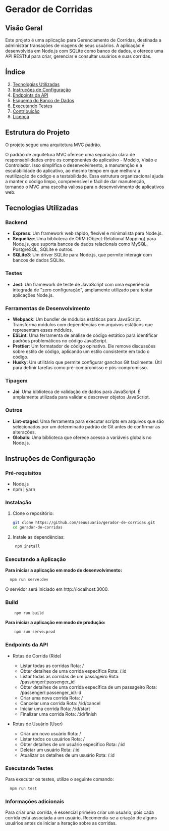 # Gerador de Corridas

## Visão Geral

Este projeto é uma aplicação para Gerenciamento de Corridas, destinada a administrar transações de viagens de seus usuários. A aplicação é desenvolvida em Node.js com SQLite como banco de dados, e oferece uma API RESTful para criar, gerenciar e consultar usuários e suas corridas.

## Índice

2. [Tecnologias Utilizadas](#tecnologias-utilizadas)
3. [Instruções de Configuração](#instruções-de-configuração)
4. [Endpoints da API](#endpoints-da-api)
5. [Esquema do Banco de Dados](#esquema-do-banco-de-dados)
6. [Executando Testes](#executando-testes)
7. [Contribuição](#contribuição)
8. [Licença](#licença)

## Estrutura do Projeto

O projeto segue uma arquitetura MVC padrão.

O padrão de arquitetura MVC oferece uma separação clara de responsabilidades entre os componentes do aplicativo - Modelo, Visão e Controlador. Isso simplifica o desenvolvimento, a manutenção e a escalabilidade do aplicativo, ao mesmo tempo em que melhora a reutilização de código e a testabilidade. Essa estrutura organizacional ajuda a manter o código limpo, compreensível e fácil de dar manutenção, tornando o MVC uma escolha valiosa para o desenvolvimento de aplicativos web.

## Tecnologias Utilizadas

### Backend

-   **Express**: Um framework web rápido, flexível e minimalista para Node.js.
-   **Sequelize**: Uma biblioteca de ORM (Object-Relational Mapping) para Node.js, que suporta bancos de dados relacionais como MySQL, PostgreSQL, SQLite e outros.
-   **SQLite3**: Um driver SQLite para Node.js, que permite interagir com bancos de dados SQLite.

### Testes

-   **Jest**: Um framework de teste de JavaScript com uma experiência integrada de "zero configuração", amplamente utilizado para testar aplicações Node.js.

### Ferramentas de Desenvolvimento

-   **Webpack**: Um bundler de módulos estáticos para JavaScript. Transforma módulos com dependências em arquivos estáticos que representam esses módulos.
-   **ESLint**: Uma ferramenta de análise de código estático para identificar padrões problemáticos no código JavaScript.
-   **Prettier**: Um formatador de código opinativo. Ele remove discussões sobre estilo de código, aplicando um estilo consistente em todo o código.
-   **Husky**: Um utilitário que permite configurar ganchos Git facilmente. Útil para definir tarefas como pré-compromisso e pós-compromisso.

### Tipagem

-   **Joi**: Uma biblioteca de validação de dados para JavaScript. É amplamente utilizada para validar e descrever objetos JavaScript.

### Outros

-   **Lint-staged**: Uma ferramenta para executar scripts em arquivos que são selecionados por um determinado padrão de Git antes de confirmar as alterações.
-   **Globals**: Uma biblioteca que oferece acesso a variáveis globais no Node.js.

## Instruções de Configuração

### Pré-requisitos

-   Node.js
-   npm | yarn

### Instalação

1. Clone o repositório:

    ```bash
    git clone https://github.com/seuusuario/gerador-de-corridas.git
    cd gerador-de-corridas
    ```

2. Instale as dependências:
    ```bash
     npm install
    ```

### Executando a Aplicação

**Para iniciar a aplicação em modo de desenvolvimento:**

```bash
  npm run serve:dev
```

O servidor será iniciado em http://localhost:3000.

### Build

```bash
    npm run build
```

**Para iniciar a aplicação em modo de produção:**

```bash
    npm run serve:prod
```

### Endpoints da API

-   Rotas de Corrida (Ride)

    -   Listar todas as corridas
        Rota: /
    -   Obter detalhes de uma corrida específica
        Rota: /:id
    -   Listar todas as corridas de um passageiro
        Rota: /passenger/:passenger_id
    -   Obter detalhes de uma corrida específica de um passageiro
        Rota: /passenger/:passenger_id/:id
    -   Criar uma nova corrida
        Rota: /
    -   Cancelar uma corrida
        Rota: /:id/cancel
    -   Iniciar uma corrida
        Rota: /:id/start
    -   Finalizar uma corrida
        Rota: /:id/finish

-   Rotas de Usuário (User)
    -   Criar um novo usuário
        Rota: /
    -   Listar todos os usuários
        Rota: /
    -   Obter detalhes de um usuário específico
        Rota: /:id
    -   Deletar um usuário
        Rota: /:id
    -   Atualizar os detalhes de um usuário
        Rota: /:id

### Executando Testes

Para executar os testes, utilize o seguinte comando:

```sh
  npm run test
```

### Informações adicionais

Para criar uma corrida, é essencial primeiro criar um usuário, pois cada corrida está associada a um usuário. Recomenda-se a criação de alguns usuários antes de iniciar a iteração sobre as corridas.
